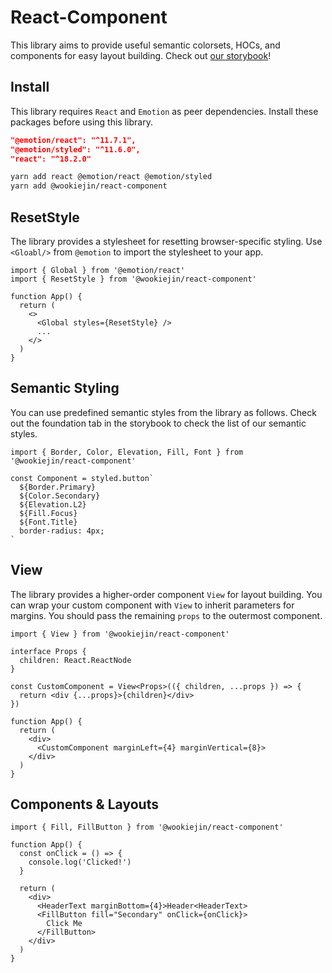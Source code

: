 # React-Component

This library aims to provide useful semantic colorsets, HOCs, and components for easy layout building. Check out [our storybook](https://jhw123.github.io/react-component/)!

## Install

This library requires `React` and `Emotion` as peer dependencies. Install these packages before using this library.

```json
"@emotion/react": "^11.7.1",
"@emotion/styled": "^11.6.0",
"react": "^18.2.0"
```

```sh
yarn add react @emotion/react @emotion/styled
yarn add @wookiejin/react-component
```

## ResetStyle

The library provides a stylesheet for resetting browser-specific styling. Use `<Gloabl/>` from `@emotion` to import the stylesheet to your app.

```tsx
import { Global } from '@emotion/react'
import { ResetStyle } from '@wookiejin/react-component'

function App() {
  return (
    <>
      <Global styles={ResetStyle} />
      ...
    </>
  )
}
```

## Semantic Styling

You can use predefined semantic styles from the library as follows. Check out the foundation tab in the storybook to check the list of our semantic styles.

```tsx
import { Border, Color, Elevation, Fill, Font } from '@wookiejin/react-component'

const Component = styled.button`
  ${Border.Primary}
  ${Color.Secondary}
  ${Elevation.L2}
  ${Fill.Focus}
  ${Font.Title}
  border-radius: 4px;
`
```

## View

The library provides a higher-order component `View` for layout building. You can wrap your custom component with `View` to inherit parameters for margins. You should pass the remaining `props` to the outermost component.

```tsx
import { View } from '@wookiejin/react-component'

interface Props {
  children: React.ReactNode
}

const CustomComponent = View<Props>(({ children, ...props }) => {
  return <div {...props}>{children}</div>
})

function App() {
  return (
    <div>
      <CustomComponent marginLeft={4} marginVertical={8}>
    </div>
  )
}
```

## Components & Layouts

```tsx
import { Fill, FillButton } from '@wookiejin/react-component'

function App() {
  const onClick = () => {
    console.log('Clicked!')
  }

  return (
    <div>
      <HeaderText marginBottom={4}>Header<HeaderText>
      <FillButton fill="Secondary" onClick={onClick}>
        Click Me
      </FillButton>
    </div>
  )
}
```
